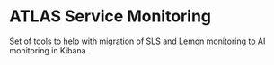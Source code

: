 ATLAS Service Monitoring
=====

Set of tools to help with migration of SLS and Lemon monitoring to AI
monitoring in Kibana. 

